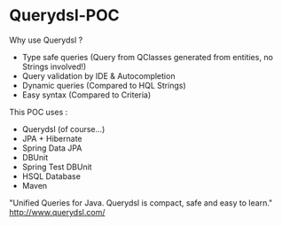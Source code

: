 Querydsl-POC
============
Why use Querydsl ?
* Type safe queries (Query from QClasses generated from entities, no Strings involved!)
* Query validation by IDE & Autocompletion
* Dynamic queries (Compared to HQL Strings)
* Easy syntax (Compared to Criteria)

This POC uses :
* Querydsl (of course...)
* JPA + Hibernate
* Spring Data JPA
* DBUnit
* Spring Test DBUnit
* HSQL Database
* Maven

"Unified Queries for Java. Querydsl is compact, safe and easy to learn." 
http://www.querydsl.com/
